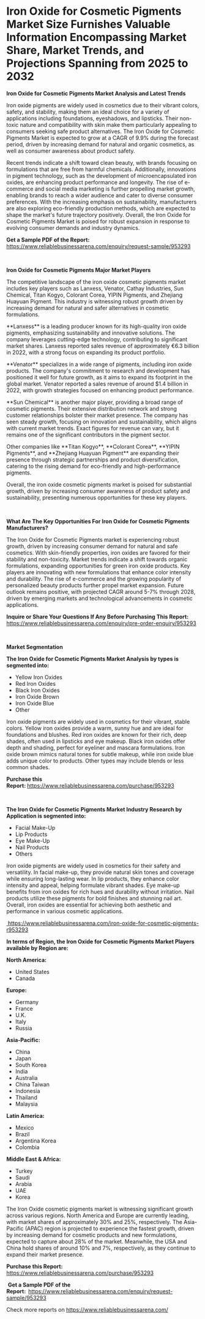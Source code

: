 <p><h1>Iron Oxide for Cosmetic Pigments Market Size Furnishes Valuable Information Encompassing Market Share, Market Trends, and Projections Spanning from 2025 to 2032</h1></p><p><strong>Iron Oxide for Cosmetic Pigments Market Analysis and Latest Trends</strong></p>
<p><p>Iron oxide pigments are widely used in cosmetics due to their vibrant colors, safety, and stability, making them an ideal choice for a variety of applications including foundations, eyeshadows, and lipsticks. Their non-toxic nature and compatibility with skin make them particularly appealing to consumers seeking safe product alternatives. The Iron Oxide for Cosmetic Pigments Market is expected to grow at a CAGR of 9.9% during the forecast period, driven by increasing demand for natural and organic cosmetics, as well as consumer awareness about product safety.</p><p>Recent trends indicate a shift toward clean beauty, with brands focusing on formulations that are free from harmful chemicals. Additionally, innovations in pigment technology, such as the development of microencapsulated iron oxides, are enhancing product performance and longevity. The rise of e-commerce and social media marketing is further propelling market growth, enabling brands to reach a wider audience and cater to diverse consumer preferences. With the increasing emphasis on sustainability, manufacturers are also exploring eco-friendly production methods, which are expected to shape the market's future trajectory positively. Overall, the Iron Oxide for Cosmetic Pigments Market is poised for robust expansion in response to evolving consumer demands and industry dynamics.</p></p>
<p><strong>Get a Sample PDF of the Report:&nbsp;</strong> <a href="https://www.reliablebusinessarena.com/enquiry/request-sample/953293?utm_campaign=3212&utm_medium=2&utm_source=Github&utm_content=ia&utm_term=02042025&utm_id=iron-oxide-for-cosmetic-pigments">https://www.reliablebusinessarena.com/enquiry/request-sample/953293</a></p>
<p>&nbsp;</p>
<p><strong>Iron Oxide for Cosmetic Pigments Major Market Players</strong></p>
<p><p>The competitive landscape of the iron oxide cosmetic pigments market includes key players such as Lanxess, Venator, Cathay Industries, Sun Chemical, Titan Kogyo, Colorant Corea, YIPIN Pigments, and Zhejiang Huayuan Pigment. This industry is witnessing robust growth driven by increasing demand for natural and safer alternatives in cosmetic formulations.</p><p>**Lanxess** is a leading producer known for its high-quality iron oxide pigments, emphasizing sustainability and innovative solutions. The company leverages cutting-edge technology, contributing to significant market shares. Lanxess reported sales revenue of approximately €6.3 billion in 2022, with a strong focus on expanding its product portfolio.</p><p>**Venator** specializes in a wide range of pigments, including iron oxide products. The company's commitment to research and development has positioned it well for future growth, as it aims to expand its footprint in the global market. Venator reported a sales revenue of around $1.4 billion in 2022, with growth strategies focused on enhancing product performance.</p><p>**Sun Chemical** is another major player, providing a broad range of cosmetic pigments. Their extensive distribution network and strong customer relationships bolster their market presence. The company has seen steady growth, focusing on innovation and sustainability, which aligns with current market trends. Exact figures for revenue can vary, but it remains one of the significant contributors in the pigment sector.</p><p>Other companies like **Titan Kogyo**, **Colorant Corea**, **YIPIN Pigments**, and **Zhejiang Huayuan Pigment** are expanding their presence through strategic partnerships and product diversification, catering to the rising demand for eco-friendly and high-performance pigments.</p><p>Overall, the iron oxide cosmetic pigments market is poised for substantial growth, driven by increasing consumer awareness of product safety and sustainability, presenting numerous opportunities for these key players.</p></p>
<p>&nbsp;</p>
<p><strong>What Are The Key Opportunities For Iron Oxide for Cosmetic Pigments Manufacturers?</strong></p>
<p><p>The Iron Oxide for Cosmetic Pigments market is experiencing robust growth, driven by increasing consumer demand for natural and safe cosmetics. With skin-friendly properties, iron oxides are favored for their stability and non-toxicity. Market trends indicate a shift towards organic formulations, expanding opportunities for green iron oxide products. Key players are innovating with new formulations that enhance color intensity and durability. The rise of e-commerce and the growing popularity of personalized beauty products further propel market expansion. Future outlook remains positive, with projected CAGR around 5-7% through 2028, driven by emerging markets and technological advancements in cosmetic applications.</p></p>
<p><strong>Inquire or Share Your Questions If Any Before Purchasing This Report:</strong> <a href="https://www.reliablebusinessarena.com/enquiry/pre-order-enquiry/953293?utm_campaign=3212&utm_medium=2&utm_source=Github&utm_content=ia&utm_term=02042025&utm_id=iron-oxide-for-cosmetic-pigments">https://www.reliablebusinessarena.com/enquiry/pre-order-enquiry/953293</a></p>
<p>&nbsp;</p>
<p><strong>Market Segmentation</strong></p>
<p><strong>The Iron Oxide for Cosmetic Pigments Market Analysis by types is segmented into:</strong></p>
<p><ul><li>Yellow Iron Oxides</li><li>Red Iron Oxides</li><li>Black Iron Oxides</li><li>Iron Oxide Brown</li><li>Iron Oxide Blue</li><li>Other</li></ul></p>
<p><p>Iron oxide pigments are widely used in cosmetics for their vibrant, stable colors. Yellow iron oxides provide a warm, sunny hue and are ideal for foundations and blushes. Red iron oxides are known for their rich, deep shades, often used in lipsticks and eye makeup. Black iron oxides offer depth and shading, perfect for eyeliner and mascara formulations. Iron oxide brown mimics natural tones for subtle makeup, while iron oxide blue adds unique color to products. Other types may include blends or less common shades.</p></p>
<p><strong>Purchase this Report:&nbsp;</strong><a href="https://www.reliablebusinessarena.com/purchase/953293?utm_campaign=3212&utm_medium=2&utm_source=Github&utm_content=ia&utm_term=02042025&utm_id=iron-oxide-for-cosmetic-pigments">https://www.reliablebusinessarena.com/purchase/953293</a></p>
<p>&nbsp;</p>
<p><strong>The Iron Oxide for Cosmetic Pigments Market Industry Research by Application is segmented into:</strong></p>
<p><ul><li>Facial Make-Up</li><li>Lip Products</li><li>Eye Make-Up</li><li>Nail Products</li><li>Others</li></ul></p>
<p><p>Iron oxide pigments are widely used in cosmetics for their safety and versatility. In facial make-up, they provide natural skin tones and coverage while ensuring long-lasting wear. In lip products, they enhance color intensity and appeal, helping formulate vibrant shades. Eye make-up benefits from iron oxides for rich hues and durability without irritation. Nail products utilize these pigments for bold finishes and stunning nail art. Overall, iron oxides are essential for achieving both aesthetic and performance in various cosmetic applications.</p></p>
<p><a href="https://www.reliablebusinessarena.com/iron-oxide-for-cosmetic-pigments-r953293?utm_campaign=3212&utm_medium=2&utm_source=Github&utm_content=ia&utm_term=02042025&utm_id=iron-oxide-for-cosmetic-pigments">&nbsp;https://www.reliablebusinessarena.com/iron-oxide-for-cosmetic-pigments-r953293</a></p>
<p><strong>In terms of Region, the Iron Oxide for Cosmetic Pigments Market Players available by Region are:</strong></p>
<p>
    <p> <strong> North America: </strong>
        <ul>
            <li>United States</li>
            <li>Canada</li>
        </ul>
        </p> 
    <p> <strong> Europe: </strong>
        <ul>
            <li>Germany</li>
            <li>France</li>
            <li>U.K.</li>
            <li>Italy</li>
            <li>Russia</li>
        </ul>
        </p> 
    <p> <strong> Asia-Pacific: </strong>
        <ul>
            <li>China</li>
            <li>Japan</li>
            <li>South Korea</li>
            <li>India</li>
            <li>Australia</li>
            <li>China Taiwan</li>
            <li>Indonesia</li>
            <li>Thailand</li>
            <li>Malaysia</li>
        </ul>
        </p> 
    <p> <strong> Latin America: </strong>
        <ul>
            <li>Mexico</li>
            <li>Brazil</li>
            <li>Argentina Korea</li>
            <li>Colombia</li>
        </ul>
        </p> 
    <p> <strong> Middle East & Africa: </strong>
        <ul>
            <li>Turkey</li>
            <li>Saudi</li>
            <li>Arabia</li>
            <li>UAE</li>
            <li>Korea</li>
        </ul>
    </p>
    </p>
<p><p>The Iron Oxide cosmetic pigments market is witnessing significant growth across various regions. North America and Europe are currently leading, with market shares of approximately 30% and 25%, respectively. The Asia-Pacific (APAC) region is projected to experience the fastest growth, driven by increasing demand for cosmetic products and new formulations, expected to capture about 28% of the market. Meanwhile, the USA and China hold shares of around 10% and 7%, respectively, as they continue to expand their market presence.</p></p>
<p><strong>Purchase this Report: </strong><a href="https://www.reliablebusinessarena.com/purchase/953293?utm_campaign=3212&utm_medium=2&utm_source=Github&utm_content=ia&utm_term=02042025&utm_id=iron-oxide-for-cosmetic-pigments">https://www.reliablebusinessarena.com/purchase/953293</a></p>
<p>&nbsp;<strong>Get a Sample PDF of the Report:&nbsp;&nbsp;</strong><a href="https://www.reliablebusinessarena.com/enquiry/request-sample/953293?utm_campaign=3212&utm_medium=2&utm_source=Github&utm_content=ia&utm_term=02042025&utm_id=iron-oxide-for-cosmetic-pigments">https://www.reliablebusinessarena.com/enquiry/request-sample/953293</a></p>
<p><strong></strong></p>
<p>Check more reports on <a href="https://www.reliablebusinessarena.com/?utm_campaign=3212&utm_medium=2&utm_source=Github&utm_content=ia&utm_term=02042025&utm_id=iron-oxide-for-cosmetic-pigments">https://www.reliablebusinessarena.com/</a></p>
